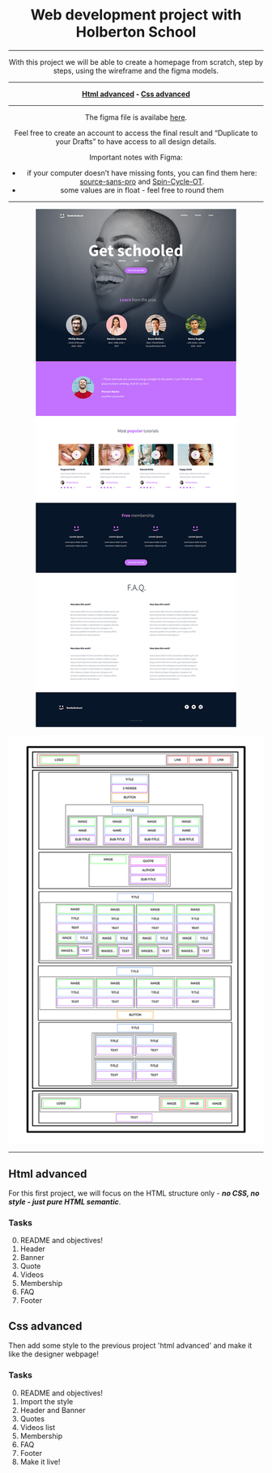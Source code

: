<div align="center">

# Web development project with Holberton School

---

With this project we will be able to create a homepage from scratch, step by steps, using the wireframe and the figma models.

---
<div align="center">

**[Html advanced](README.md#html-advanced) - [Css advanced](README.md#css-advanced)**

</div>

---

The figma file is availabe [here](https://www.figma.com/file/XrEAsu1vQj5fhVaNG38d2W/Homepage?type=design&node-id=0-1&mode=design).

Feel free to create an account to access the final result and “Duplicate to your Drafts” to have access to all design details.


Important notes with Figma:

- if your computer doesn’t have missing fonts, you can find them here: [source-sans-pro](https://www.fontsquirrel.com/fonts/source-sans-pro) and [Spin-Cycle-OT](https://www.fontsquirrel.com/fonts/Spin-Cycle-OT).
- some values are in float - feel free to round them

---
<div align="center">

![SmileSchool Homepage figma](https://github.com/AsiaGrpr/holbertonschool-web-development/blob/main/html_advanced/asset/img/smileschool%20homepage%20figma.jpeg)

![SmileSchool Homepage wireframe](https://github.com/AsiaGrpr/holbertonschool-web-development/blob/main/html_advanced/asset/img/SmileSchool%20homepage%20wireframe.jpeg)

</div>


---

</div>


## Html advanced

For this first project, we will focus on the HTML structure only - ***no CSS, no style - just pure HTML semantic***.

### Tasks

0. README and objectives!
1. Header
2. Banner
3. Quote
4. Videos
5. Membership
6. FAQ
7. Footer

## Css advanced

Then add some style to the previous project 'html advanced' and make it like the designer webpage!

### Tasks

0. README and objectives!
1. Import the style
2. Header and Banner
3. Quotes
4. Videos list
5. Membership
6. FAQ
7. Footer
8. Make it live!

